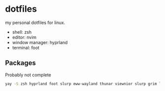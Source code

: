 # dotfiles

my personal dotfiles for linux.  
  
- shell: zsh  
- editor: nvim  
- window manager: hyprland  
- terminal: foot  

## Packages  
Probably not complete 
```bash
yay -S zsh hyprland foot slurp eww-wayland thunar viewnior slurp grim light xdg-desktop-portal-hyprland-git hyprpaper-git bat exa jaq ouch zoxide bc ripgrep nitch fzf playerctl wofi wl-clipboard starship mcfly otf-jost swaylock-effects udiskie cava
```
